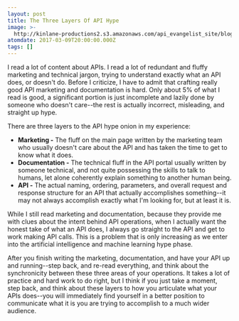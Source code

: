 ```yaml
---
layout: post
title: The Three Layers Of API Hype
image: >-
  http://kinlane-productions2.s3.amazonaws.com/api_evangelist_site/blog/bw_onion.png
atomdate: 2017-03-09T20:00:00.000Z
tags: []
---
```

I read a lot of content about APIs. I read a lot of redundant and fluffy marketing and technical jargon, trying to understand exactly what an API does, or doesn't do. Before I criticize, I have to admit that crafting really good API marketing and documentation is hard. Only about 5% of what I read is good, a significant portion is just incomplete and lazily done by someone who doesn't care--the rest is actually incorrect, misleading, and straight up hype.

There are three layers to the API hype onion in my experience:

*   **Marketing -** The fluff on the main page written by the marketing team who usually doesn't care about the API and has taken the time to get to know what it does.
*   **Documentation -** The technical fluff in the API portal usually written by someone technical, and not quite possessing the skills to talk to humans, let alone coherently explain something to another human being.
*   **API -** The actual naming, ordering, parameters, and overall request and response structure for an API that actually accomplishes something--it may not always accomplish exactly what I'm looking for, but at least it is.

While I still read marketing and documentation, because they provide me with clues about the intent behind API operations, when I actually want the honest take of what an API does, I always go straight to the API and get to work making API calls. This is a problem that is only increasing as we enter into the artificial intelligence and machine learning hype phase.

After you finish writing the marketing, documentation, and have your API up and running--step back, and re-read everything, and think about the synchronicity between these three areas of your operations. It takes a lot of practice and hard work to do right, but I think if you just take a moment, step back, and think about these layers to how you articulate what your APIs does--you will immediately find yourself in a better position to communicate what it is you are trying to accomplish to a much wider audience.